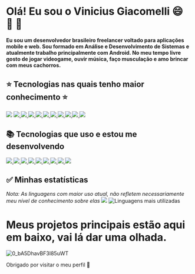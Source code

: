 # Olá! Eu sou o Vinicius Giacomelli :smile: :space_invader: :doughnut:

__Eu sou um desenvolvedor brasileiro freelancer voltado para aplicações mobile e web. Sou formado em Análise e Desenvolvimento de Sistemas e atualmente trabalho principalmente com Android. No meu tempo livre gosto de jogar videogame, ouvir música, faço musculação e amo brincar com meus cachorros.__

## :star: Tecnologias nas quais tenho maior conhecimento :star: ##

<a href="#"><img src="https://img.shields.io/badge/Java-ED8B00?style=for-the-badge&logo=java&logoColor=white" /></a>
<a href="#"><img src="https://img.shields.io/badge/Kotlin-0095D5?&style=for-the-badge&logo=kotlin&logoColor=white" /> </a>
<a href="#"><img src="https://img.shields.io/badge/Android-33DDC84?style=for-the-badge&logo=android&logoColor=white" /> </a>
<a href="#"><img src="https://img.shields.io/badge/Android_Studio-3DDC84?style=for-the-badge&logo=android-studio&logoColor=white" /> </a>
<a href="#"><img src="https://img.shields.io/badge/Spring-6DB33F?style=for-the-badge&logo=spring&logoColor=white" /> </a>
<a href="#"><img src="https://img.shields.io/badge/Firebase-F29D0C?style=for-the-badge&logo=firebase&logoColor=white" /> </a>
<a href="#"><img src="https://img.shields.io/badge/Google_Cloud-4285F4?style=for-the-badge&logo=google-cloud&logoColor=white" /> </a>
<a href="#"><img src="https://img.shields.io/badge/Google_Play-414141?style=for-the-badge&logo=google-play&logoColor=white" /> </a>
<a href="#"><img src="https://img.shields.io/badge/SQLite-07405E?style=for-the-badge&logo=sqlite&logoColor=white" /> </a>
<a href="#"><img src="https://img.shields.io/badge/json-5E5C5C?style=for-the-badge&logo=json&logoColor=white" /> </a>
<a href="#"><img src="https://img.shields.io/badge/GitHub-100000?style=for-the-badge&logo=github&logoColor=white" /> </a>

## :books: Tecnologias que uso e estou me desenvolvendo ##

<a href="#"><img src="https://img.shields.io/badge/HTML-239120?style=for-the-badge&logo=html5&logoColor=white" /> </a>
<a href="#"><img src="https://img.shields.io/badge/CSS-239120?&style=for-the-badge&logo=css3&logoColor=white" /> </a>
<a href="#"><img src="https://img.shields.io/badge/styled--components-DB7093?style=for-the-badge&logo=styled-components&logoColor=white" /> </a>
<a href="#"><img src="https://img.shields.io/badge/JavaScript-F7DF1E?style=for-the-badge&logo=javascript&logoColor=black" /> </a>
<a href="#"><img src="https://img.shields.io/badge/TypeScript-007ACC?style=for-the-badge&logo=typescript&logoColor=white" /> </a>
<a href="#"><img src="https://img.shields.io/badge/React-20232A?style=for-the-badge&logo=react&logoColor=61DAFB" /> </a>
<a href="#"><img src="https://img.shields.io/badge/MySQL-00000F?style=for-the-badge&logo=mysql&logoColor=white" /> </a>
<a href="#"><img src="https://img.shields.io/badge/Netlify-00C7B7?style=for-the-badge&logo=netlify&logoColor=white" /> </a>
<a href="#"><img src="https://img.shields.io/badge/Heroku-430098?style=for-the-badge&logo=heroku&logoColor=white" /> </a>

## :white_check_mark: Minhas estatísticas 

*Nota: As linguagens com maior uso atual, não refletem necessariamente meu nível de conhecimento sobre elas*
![](https://github-profile-summary-cards.vercel.app/api/cards/profile-details?username=Giacomellivinicius&theme=solarized_dark)
![Linguagens mais utilizadas](https://github-readme-stats.vercel.app/api/top-langs/?username=Giacomellivinicius&layout=compact&theme=chartreuse-dark)

# Meus projetos principais estão aqui em baixo, vai lá dar uma olhada.

![0_bA5DhavBF3I85uWT](https://user-images.githubusercontent.com/41841454/156797210-310c27d3-6bf1-4a37-bcda-caef98d19c91.gif)

Obrigado por visitar o meu perfil :wave:

